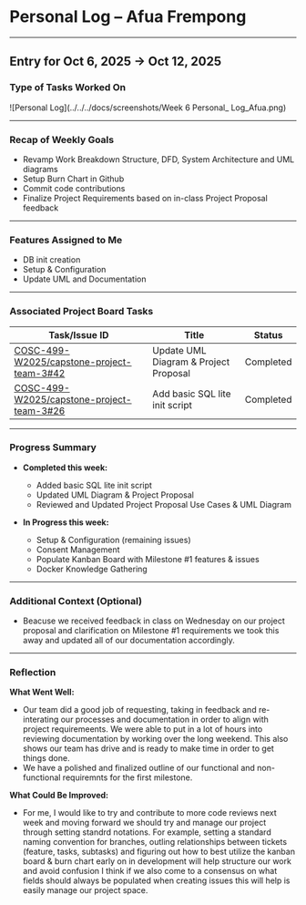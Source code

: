 # Personal Log – Afua Frempong

---

## Entry for Oct 6, 2025 → Oct 12, 2025

### Type of Tasks Worked On
![Personal Log](../../../docs/screenshots/Week 6 Personal_ Log_Afua.png)

---

### Recap of Weekly Goals
- Revamp Work Breakdown Structure, DFD, System Architecture and UML diagrams
- Setup Burn Chart in Github
- Commit code contributions
- Finalize Project Requirements based on in-class Project Proposal feedback

---

### Features Assigned to Me 
- DB init creation
- Setup & Configuration 
- Update UML and Documentation

---

### Associated Project Board Tasks
| Task/Issue ID | Title                      | Status     |
|---------------|----------------------------|------------|
| [COSC-499-W2025/capstone-project-team-3#42](https://github.com/COSC-499-W2025/capstone-project-team-3/issues/42)  | Update UML Diagram & Project Proposal| Completed |
| [COSC-499-W2025/capstone-project-team-3#26](https://github.com/COSC-499-W2025/capstone-project-team-3/issues/26)  | Add basic SQL lite init script| Completed |


---

### Progress Summary
- **Completed this week:**  
  - Added basic SQL lite init script
  - Updated UML Diagram & Project Proposal
  - Reviewed and Updated Project Proposal Use Cases & UML Diagram

- **In Progress this week:**  
  - Setup & Configuration (remaining issues)
  - Consent Management
  - Populate Kanban Board with Milestone #1 features & issues 
  - Docker Knowledge Gathering

---

### Additional Context (Optional)
- Beacuse we received feedback in class on Wednesday on our project proposal and clarification on Milestone #1 requirements we took this away and updated all of our documentation accordingly.

---

### Reflection
**What Went Well:**
* Our team did a good job of requesting, taking in feedback and re-interating our processes and documentation in order to align with   project requiremeents. We were able to put in a lot of hours into reviewing documentation by working over the long weekend. This also shows our team has drive and is ready to make time in order to get things done. 
* We have a polished and finalized outline of our functional and non-functional requiremnts for the first milestone.


**What Could Be Improved:**
* For me, I would like to try and contribute to more code reviews next week and moving forward we should try and manage our project through setting standrd notations. For example, setting a standard naming convention for branches, outling relationships between tickets (feature, tasks, subtasks) and figuring out how to best utilize the kanban board & burn chart early on in development will help structure our work and avoid confusion I think if we also come to a consensus on what fields should always be populated when creating issues this will help is easily manage our project space. 